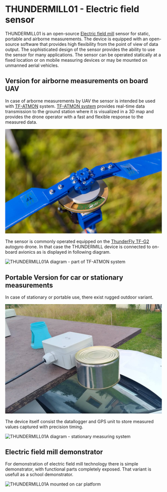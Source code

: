 # THUNDERMILL01 - Electric field sensor

THUNDERMILL01 is an open-source [Electric field mill](https://en.wikipedia.org/wiki/Field_mill) sensor for static, portable and airborne measurements. The device is equipped with an open-source software that provides high flexibility from the point of view of data output. The sophisticated design of the sensor provides the ability to use the sensor for many applications. The sensor can be operated statically at a fixed location or on mobile measuring devices or may be mounted on unmanned aerial vehicles.

## Version for airborne measurements on board UAV

In case of arborne measurements by UAV the sensor is intended be used with [TF-ATMON](https://www.thunderfly.cz/tf-atmon.html) system. [TF-ATMON system](https://www.thunderfly.cz/tf-atmon.html) provides real-time data transmission to the ground station where it is visualized in a 3D map and provides the drone operator with a fast and flexible response to the measured data.

![THUNDERMILL01A mounted to TF-G2 autogyro rotorhub](/doc/img/THUNDERMILL01_UAV_TF-G2_rotor.jpg)

The sensor is commonly operated equipped on the [ThunderFly TF-G2](https://github.com/ThunderFly-aerospace/TF-G2/) autogyro drone. In that case the THUNDERMILL device is connected to on-board avionics as is displayed in following diagram.  

![THUNDERMILL01A diagram - part of TF-ATMON system](/doc/img/TF-ATMON-THUNDERMILL.svg)


## Portable Version for car or stationary measurements

In case of stationary or portable use, there exist rugged outdoor variant.

![THUNDERMILL01A mounted on car platform](/doc/img/THUNDERMILL01_car_mount.jpg)


The device itself consist the datallogger and GPS unit to store measured values captured with precision timing. 

![THUNDERMILL01A diagram - stationary measuring system](/doc/img/THUNDERMILL01_stationary.png)

## Electric field mill demonstrator

For demonstration of electric field mill technology there is simple demonstrator, with functional parts completely exposed. That variant is usefull as a school demonstrator. 

![THUNDERMILL01A mounted on car platform](/doc/img/THUNDERMILL01_stationary_display.jpg)
